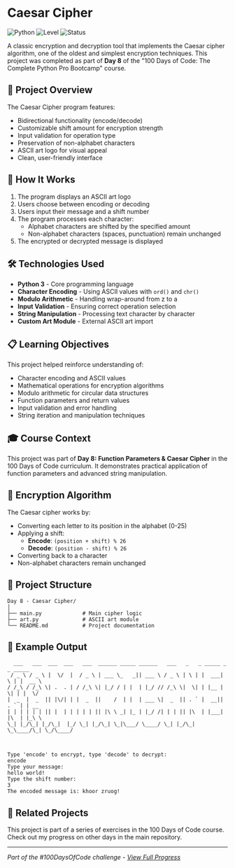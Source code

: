 # Caesar Cipher

![Python](https://img.shields.io/badge/Python-3-blue?style=for-the-badge)
![Level](https://img.shields.io/badge/Level-Beginner-green?style=for-the-badge)
![Status](https://img.shields.io/badge/Status-Complete-brightgreen?style=for-the-badge)

A classic encryption and decryption tool that implements the Caesar cipher algorithm, one of the oldest and simplest encryption techniques. This project was completed as part of **Day 8** of the "100 Days of Code: The Complete Python Pro Bootcamp" course.

## 🎯 Project Overview

The Caesar Cipher program features:
- Bidirectional functionality (encode/decode)
- Customizable shift amount for encryption strength
- Input validation for operation type
- Preservation of non-alphabet characters
- ASCII art logo for visual appeal
- Clean, user-friendly interface

## 🚀 How It Works

1. The program displays an ASCII art logo
2. Users choose between encoding or decoding
3. Users input their message and a shift number
4. The program processes each character:
   - Alphabet characters are shifted by the specified amount
   - Non-alphabet characters (spaces, punctuation) remain unchanged
5. The encrypted or decrypted message is displayed

## 🛠️ Technologies Used

- **Python 3** - Core programming language
- **Character Encoding** - Using ASCII values with `ord()` and `chr()`
- **Modulo Arithmetic** - Handling wrap-around from z to a
- **Input Validation** - Ensuring correct operation selection
- **String Manipulation** - Processing text character by character
- **Custom Art Module** - External ASCII art import

## 📋 Learning Objectives

This project helped reinforce understanding of:
- Character encoding and ASCII values
- Mathematical operations for encryption algorithms
- Modulo arithmetic for circular data structures
- Function parameters and return values
- Input validation and error handling
- String iteration and manipulation techniques

## 🎓 Course Context

This project was part of **Day 8: Function Parameters & Caesar Cipher** in the 100 Days of Code curriculum. It demonstrates practical application of function parameters and advanced string manipulation.

## 🔐 Encryption Algorithm

The Caesar cipher works by:
- Converting each letter to its position in the alphabet (0-25)
- Applying a shift: 
  - **Encode**: `(position + shift) % 26`
  - **Decode**: `(position - shift) % 26`
- Converting back to a character
- Non-alphabet characters remain unchanged

## 📁 Project Structure

```
Day 8 - Caesar Cipher/
│
├── main.py             # Main cipher logic
├── art.py              # ASCII art module
└── README.md           # Project documentation
```

## 📝 Example Output

```
  ___   ___  ___  ___   ___  ______ _____ ______   ___   _   _ _____ _   _ _____ 
 / _ \ / _ \ |  \/  |  / _ \ | ___ \_   _|| ___ \ / _ \ | \ | |  ___| \ | |  __ \
/ /_\ / /_\ \| .  . | / /_\ \| |_/ / | |  | |_/ // /_\ \|  \| | |__ |  \| | |  \/
|  _  |  _  || |\/| | |  _  ||    /  | |  | ___ \|  _  || . ` |  __|| . ` | | __ 
| | | | | | || |  | | | | | || |\ \ _| |_ | |_/ /| | | || |\  | |___| |\  | |_\ \
\_| |_/\_| |_/\_|  |_/ \_| |_/\_| \_|\___/ \____/ \_| |_/\_| \_\____/\_| \_/\____/
                                                                                  
                                                                                  

Type 'encode' to encrypt, type 'decode' to decrypt:
encode
Type your message:
hello world!
Type the shift number:
3
The encoded message is: khoor zruog!
```

## 🔄 Related Projects

This project is part of a series of exercises in the 100 Days of Code course. Check out my progress on other days in the main repository.

---

*Part of the #100DaysOfCode challenge - [View Full Progress](https://github.com/evncosta/100-Days-of-Code)*
